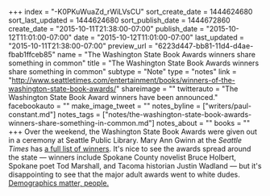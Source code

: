+++
index = "-K0PKuWuaZd_rWiLVsCU"
sort_create_date = 1444624680
sort_last_updated = 1444624680
sort_publish_date = 1444672860
create_date = "2015-10-11T21:38:00-07:00"
publish_date = "2015-10-12T11:01:00-07:00"
date = "2015-10-12T11:01:00-07:00"
last_updated = "2015-10-11T21:38:00-07:00"
preview_url = "6223d447-bb81-11d4-d4ae-fbab1ffceb85"
name = "The Washington State Book Awards winners share something in common"
title = "The Washington State Book Awards winners share something in common"
subtype = "Note"
type = "notes"
link = "http://www.seattletimes.com/entertainment/books/winners-of-the-washington-state-book-awards/"
shareimage = ""
twitterauto = "The Washington State Book Award winners have been announced."
facebookauto = ""
make_image_tweet = ""
notes_byline = ["writers/paul-constant.md"]
notes_tags = ["notes/the-washington-state-book-awards-winners-share-something-in-common.md"]
notes_about = ""
books = ""
+++
Over the weekend, the Washington State Book Awards were given out in a ceremony at Seattle Public Library. Mary Ann Gwinn at the *Seattle Times* has [a full list of winners](http://www.seattletimes.com/entertainment/books/winners-of-the-washington-state-book-awards/). It's nice to see the awards spread around the state — winners include Spokane County novelist Bruce Holbert, Spokane poet Tod Marshall, and Tacoma historian Justin Wadland — but it's disappointing to see that the major adult awards went to white dudes.  [Demographics matter, people.](http://seattlereviewofbooks.com/notes/2015/07/27/talking-with-nicola-griffith-about-the-importance-of-counting-womens-stories/)

